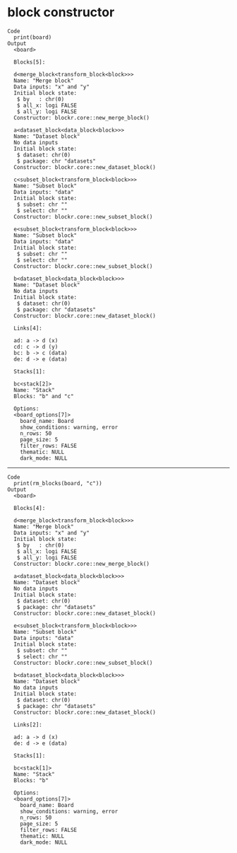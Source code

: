 # block constructor

    Code
      print(board)
    Output
      <board>
      
      Blocks[5]:
      
      d<merge_block<transform_block<block>>>
      Name: "Merge block"
      Data inputs: "x" and "y"
      Initial block state:
       $ by   : chr(0)
       $ all_x: logi FALSE
       $ all_y: logi FALSE
      Constructor: blockr.core::new_merge_block()
      
      a<dataset_block<data_block<block>>>
      Name: "Dataset block"
      No data inputs
      Initial block state:
       $ dataset: chr(0)
       $ package: chr "datasets"
      Constructor: blockr.core::new_dataset_block()
      
      c<subset_block<transform_block<block>>>
      Name: "Subset block"
      Data inputs: "data"
      Initial block state:
       $ subset: chr ""
       $ select: chr ""
      Constructor: blockr.core::new_subset_block()
      
      e<subset_block<transform_block<block>>>
      Name: "Subset block"
      Data inputs: "data"
      Initial block state:
       $ subset: chr ""
       $ select: chr ""
      Constructor: blockr.core::new_subset_block()
      
      b<dataset_block<data_block<block>>>
      Name: "Dataset block"
      No data inputs
      Initial block state:
       $ dataset: chr(0)
       $ package: chr "datasets"
      Constructor: blockr.core::new_dataset_block()
      
      Links[4]:
      
      ad: a -> d (x)
      cd: c -> d (y)
      bc: b -> c (data)
      de: d -> e (data)
      
      Stacks[1]:
      
      bc<stack[2]>
      Name: "Stack"
      Blocks: "b" and "c"
      
      Options:
      <board_options[7]>
        board_name: Board
        show_conditions: warning, error
        n_rows: 50
        page_size: 5
        filter_rows: FALSE
        thematic: NULL
        dark_mode: NULL

---

    Code
      print(rm_blocks(board, "c"))
    Output
      <board>
      
      Blocks[4]:
      
      d<merge_block<transform_block<block>>>
      Name: "Merge block"
      Data inputs: "x" and "y"
      Initial block state:
       $ by   : chr(0)
       $ all_x: logi FALSE
       $ all_y: logi FALSE
      Constructor: blockr.core::new_merge_block()
      
      a<dataset_block<data_block<block>>>
      Name: "Dataset block"
      No data inputs
      Initial block state:
       $ dataset: chr(0)
       $ package: chr "datasets"
      Constructor: blockr.core::new_dataset_block()
      
      e<subset_block<transform_block<block>>>
      Name: "Subset block"
      Data inputs: "data"
      Initial block state:
       $ subset: chr ""
       $ select: chr ""
      Constructor: blockr.core::new_subset_block()
      
      b<dataset_block<data_block<block>>>
      Name: "Dataset block"
      No data inputs
      Initial block state:
       $ dataset: chr(0)
       $ package: chr "datasets"
      Constructor: blockr.core::new_dataset_block()
      
      Links[2]:
      
      ad: a -> d (x)
      de: d -> e (data)
      
      Stacks[1]:
      
      bc<stack[1]>
      Name: "Stack"
      Blocks: "b"
      
      Options:
      <board_options[7]>
        board_name: Board
        show_conditions: warning, error
        n_rows: 50
        page_size: 5
        filter_rows: FALSE
        thematic: NULL
        dark_mode: NULL

